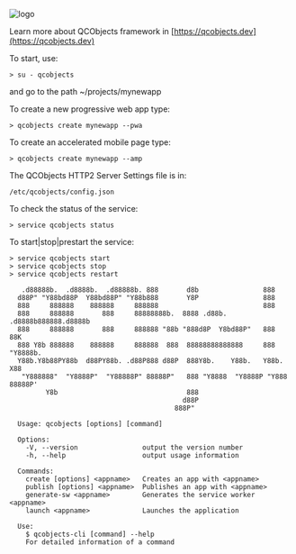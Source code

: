 ![logo](https://qcobjects.dev/qcobjects_01.png)

Learn more about QCObjects framework in [https://qcobjects.dev](https://qcobjects.dev)

To start, use:
```shell
> su - qcobjects
```
and go to the path ~/projects/mynewapp

To create a new progressive web app type:
```shell
> qcobjects create mynewapp --pwa
```

To create an accelerated mobile page type:
```shell
> qcobjects create mynewapp --amp
```

The QCObjects HTTP2 Server Settings file is in:
```shell
/etc/qcobjects/config.json
```

To check the status of the service:
```shell
> service qcobjects status
```

To start|stop|prestart the service:
```shell
> service qcobjects start
> service qcobjects stop
> service qcobjects restart
```

```shell
   .d88888b.  .d8888b.  .d88888b. 888       d8b                888
  d88P" "Y88bd88P  Y88bd88P" "Y88b888       Y8P                888
  888     888888    888888     888888                          888
  888     888888       888     88888888b.  8888 .d88b.  .d8888b888888.d8888b
  888     888888       888     888888 "88b "888d8P  Y8bd88P"   888   88K
  888 Y8b 888888    888888     888888  888  88888888888888     888   "Y8888b.
  Y88b.Y8b88PY88b  d88PY88b. .d88P888 d88P  888Y8b.    Y88b.   Y88b.      X88
   "Y888888"  "Y8888P"  "Y88888P" 88888P"   888 "Y8888  "Y8888P "Y888 88888P'
         Y8b                                888
                                           d88P
                                         888P"

  Usage: qcobjects [options] [command]

  Options:
    -V, --version                output the version number
    -h, --help                   output usage information

  Commands:
    create [options] <appname>   Creates an app with <appname>
    publish [options] <appname>  Publishes an app with <appname>
    generate-sw <appname>        Generates the service worker  <appname>
    launch <appname>             Launches the application

  Use:
    $ qcobjects-cli [command] --help
    For detailed information of a command

```

